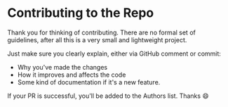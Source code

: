 # Contributing to the Repo

Thank you for thinking of contributing. There are no formal set of guidelines, after all this is a very small and lightweight project.

Just make sure you clearly explain, either via GitHub comment or commit:
- Why you've made the changes
- How it improves and affects the code
- Some kind of documentation if it's a new feature.

If your PR is successful, you'll be added to the Authors list. Thanks :smile:

